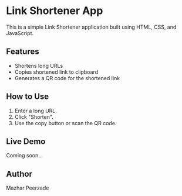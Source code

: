 # Link Shortener App

This is a simple Link Shortener application built using HTML, CSS, and JavaScript.

## Features
- Shortens long URLs
- Copies shortened link to clipboard
- Generates a QR code for the shortened link

## How to Use
1. Enter a long URL.
2. Click "Shorten".
3. Use the copy button or scan the QR code.

## Live Demo
Coming soon...

## Author
Mazhar Peerzade